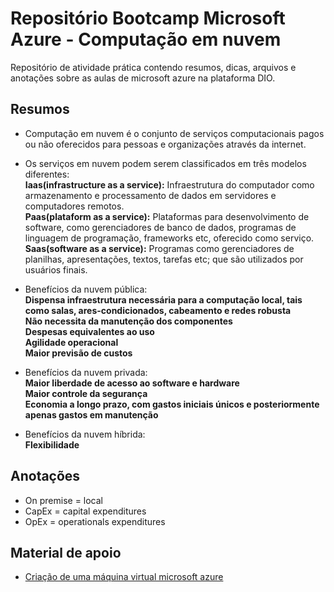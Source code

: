 # Repositório Bootcamp Microsoft Azure - Computação em nuvem
Repositório de atividade prática contendo resumos, dicas, arquivos e anotações sobre as aulas de microsoft azure na plataforma DIO.



## Resumos
- Computação em nuvem é o conjunto de serviços computacionais pagos ou não oferecidos para pessoas e organizações através da internet.
  
- Os serviços em nuvem podem serem classificados em três modelos diferentes:  
**Iaas(infrastructure as a service):** Infraestrutura do computador como armazenamento e processamento de dados em servidores e computadores remotos.  
**Paas(plataform as a service):** Plataformas para desenvolvimento de software, como gerenciadores de banco de dados, programas de linguagem de programação, frameworks etc, oferecido como serviço.  
**Saas(software as a service):** Programas como gerenciadores de planilhas, apresentações, textos, tarefas etc; que são utilizados por usuários finais.  
  
- Benefícios da nuvem pública:  
**Dispensa infraestrutura necessária para a computação local, tais como salas, ares-condicionados, cabeamento e redes robusta**  
**Não necessita da manutenção dos componentes**  
**Despesas equivalentes ao uso**  
**Agilidade operacional**  
**Maior previsão de custos**  
  
- Benefícios da nuvem privada:  
**Maior liberdade de acesso ao software e hardware**  
**Maior controle da segurança**  
**Economia a longo prazo, com gastos iniciais únicos e posteriormente apenas gastos em manutenção**  
  
- Benefícios da nuvem híbrida:  
**Flexibilidade**  

## Anotações
- On premise = local
- CapEx = capital expenditures
- OpEx = operationals expenditures

## Material de apoio
- [Criação de uma máquina virtual microsoft azure](https://learn.microsoft.com/pt-br/azure/virtual-machines/windows/quick-create-portal)



